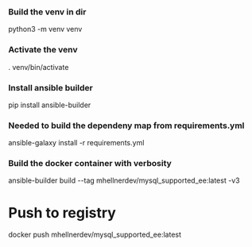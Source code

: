 ### Build the venv in dir

python3 -m venv venv

### Activate the venv

. venv/bin/activate

### Install ansible builder

pip install ansible-builder

### Needed to build the dependeny map from requirements.yml

ansible-galaxy install -r requirements.yml

### Build the docker container with verbosity

ansible-builder build --tag mhellnerdev/mysql_supported_ee:latest -v3

# Push to registry

docker push mhellnerdev/mysql_supported_ee:latest
